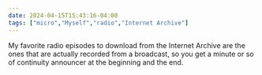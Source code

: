 ```yaml
---
date: 2024-04-15T15:43:16-04:00
tags: ["micro","Myself","radio","Internet Archive"]
---
```

My favorite radio episodes to download from the Internet Archive are the ones that are actually recorded from a broadcast, so you get a minute or so of continuity announcer at the beginning and the end.